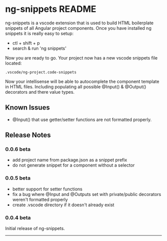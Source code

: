 # ng-snippets README

ng-snippets is a vscode extension that is used to build HTML boilerplate snippets of all Angular project components. Once you have installed ng snippets it is really easy to setup:
- ctl + shift + p
- search & run 'ng snippets'

Now you are ready to go. Your project now has a new vscode snippets file located:

`.vscode/ng-project.code-snippets`

Now your intellisense will be able to autocomplete the component template in HTML files. Including populating all possible @Input() & @Output() decorators and there value types.

<!-- \[feature X\]\(images/feature-x.png\) -->

<!-- ## Extension Settings

Include if your extension adds any VS Code settings through the `contributes.configuration` extension point.

For example:

This extension contributes the following settings:

* `myExtension.enable`: enable/disable this extension
* `myExtension.thing`: set to `blah` to do something -->

## Known Issues

- @Input() that use getter/setter functions are not formatted properly.

## Release Notes
### 0.0.6 beta
- add project name from package.json as a snippet prefix
- do not generate snippet for a component without a selector

### 0.0.5 beta
- better support for setter functions
- fix a bug where @Input and @Outputs set with private/public decorators weren't formatted properly
- create .vscode directory if it doesn't already exist

### 0.0.4 beta

Initial release of ng-snippets.


-----------------------------------------------------------------------------------------------------------
<!--
## Following extension guidelines

Ensure that you've read through the extensions guidelines and follow the best practices for creating your extension.

* [Extension Guidelines](https://code.visualstudio.com/api/references/extension-guidelines)

## Working with Markdown

**Note:** You can author your README using Visual Studio Code.  Here are some useful editor keyboard shortcuts:

* Split the editor (`Cmd+\` on macOS or `Ctrl+\` on Windows and Linux)
* Toggle preview (`Shift+CMD+V` on macOS or `Shift+Ctrl+V` on Windows and Linux)
* Press `Ctrl+Space` (Windows, Linux) or `Cmd+Space` (macOS) to see a list of Markdown snippets

### For more information

* [Visual Studio Code's Markdown Support](http://code.visualstudio.com/docs/languages/markdown)
* [Markdown Syntax Reference](https://help.github.com/articles/markdown-basics/)

**Enjoy!** -->
